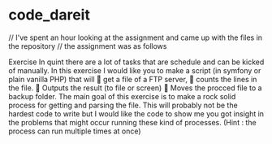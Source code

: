 # code_dareit
// I've spent an hour looking at the assignment and came up with the files in the repository
// the assignment was as follows 

Exercise
In quint there are a lot of tasks that are schedule and can be kicked of manually.
In this exercise I would like you to make a script (in symfony or plain vanilla PHP) that will
 get a file of a FTP server,
 counts the lines in the file.
 Outputs the result (to file or screen)
 Moves the procced file to a backup folder.
The main goal of this exercise is to make a rock solid process for getting and parsing the file.
This will probably not be the hardest code to write but I would like the code to show me you got
insight in the problems that might occur running these kind of processes. (Hint : the process can run
multiple times at once)
